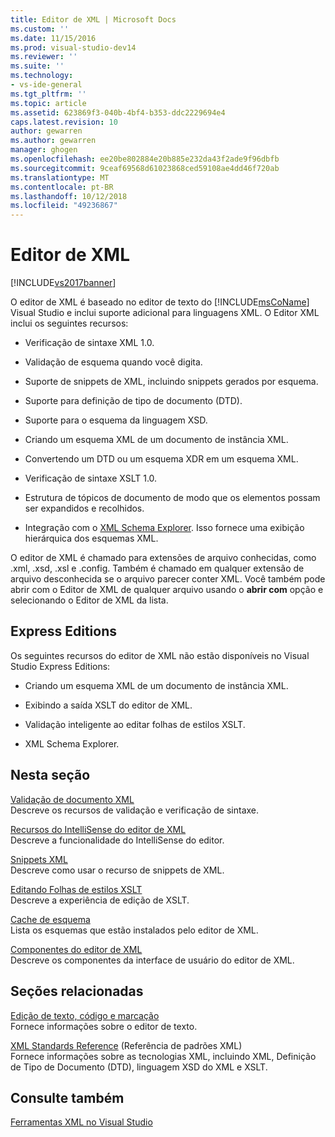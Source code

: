 ```yaml
---
title: Editor de XML | Microsoft Docs
ms.custom: ''
ms.date: 11/15/2016
ms.prod: visual-studio-dev14
ms.reviewer: ''
ms.suite: ''
ms.technology:
- vs-ide-general
ms.tgt_pltfrm: ''
ms.topic: article
ms.assetid: 623869f3-040b-4bf4-b353-ddc2229694e4
caps.latest.revision: 10
author: gewarren
ms.author: gewarren
manager: ghogen
ms.openlocfilehash: ee20be802884e20b885e232da43f2ade9f96dbfb
ms.sourcegitcommit: 9ceaf69568d61023868ced59108ae4dd46f720ab
ms.translationtype: MT
ms.contentlocale: pt-BR
ms.lasthandoff: 10/12/2018
ms.locfileid: "49236867"
---
```

# <a name="xml-editor"></a>Editor de XML
[!INCLUDE[vs2017banner](../includes/vs2017banner.md)]

  
O editor de XML é baseado no editor de texto do [!INCLUDE[msCoName](../includes/msconame-md.md)] Visual Studio e inclui suporte adicional para linguagens XML. O Editor XML inclui os seguintes recursos:  
  
-   Verificação de sintaxe XML 1.0.  
  
-   Validação de esquema quando você digita.  
  
-   Suporte de snippets de XML, incluindo snippets gerados por esquema.  
  
-   Suporte para definição de tipo de documento (DTD).  
  
-   Suporte para o esquema da linguagem XSD.  
  
-   Criando um esquema XML de um documento de instância XML.  
  
-   Convertendo um DTD ou um esquema XDR em um esquema XML.  
  
-   Verificação de sintaxe XSLT 1.0.  
  
-   Estrutura de tópicos de documento de modo que os elementos possam ser expandidos e recolhidos.  
  
-   Integração com o [XML Schema Explorer](../xml-tools/xml-schema-explorer.md). Isso fornece uma exibição hierárquica dos esquemas XML.  
  
 O editor de XML é chamado para extensões de arquivo conhecidas, como .xml, .xsd, .xsl e .config. Também é chamado em qualquer extensão de arquivo desconhecida se o arquivo parecer conter XML. Você também pode abrir com o Editor de XML de qualquer arquivo usando o **abrir com** opção e selecionando o Editor de XML da lista.  
  
## <a name="express-editions"></a>Express Editions  
 Os seguintes recursos do editor de XML não estão disponíveis no Visual Studio Express Editions:  
  
-   Criando um esquema XML de um documento de instância XML.  
  
-   Exibindo a saída XSLT do editor de XML.  
  
-   Validação inteligente ao editar folhas de estilos XSLT.  
  
-   XML Schema Explorer.  
  
## <a name="in-this-section"></a>Nesta seção  
 [Validação de documento XML](../xml-tools/xml-document-validation.md)  
 Descreve os recursos de validação e verificação de sintaxe.  
  
 [Recursos do IntelliSense do editor de XML](../xml-tools/xml-editor-intellisense-features.md)  
 Descreve a funcionalidade do IntelliSense do editor.  
  
 [Snippets XML](../xml-tools/xml-snippets.md)  
 Descreve como usar o recurso de snippets de XML.  
  
 [Editando Folhas de estilos XSLT](../xml-tools/editing-xslt-style-sheets.md)  
 Descreve a experiência de edição de XSLT.  
  
 [Cache de esquema](../xml-tools/schema-cache.md)  
 Lista os esquemas que estão instalados pelo editor de XML.  
  
 [Componentes do editor de XML](../xml-tools/xml-editor-components.md)  
 Descreve os componentes da interface de usuário do editor de XML.  
  
## <a name="related-sections"></a>Seções relacionadas  
 [Edição de texto, código e marcação](http://msdn.microsoft.com/en-us/0d9c00d7-5df4-48a3-b185-2a265f055439)  
 Fornece informações sobre o editor de texto.  
  
 [XML Standards Reference](http://msdn.microsoft.com/en-us/79c78508-c9d0-423a-a00f-672e855de401) (Referência de padrões XML)  
 Fornece informações sobre as tecnologias XML, incluindo XML, Definição de Tipo de Documento (DTD), linguagem XSD do XML e XSLT.  
  
## <a name="see-also"></a>Consulte também  
 [Ferramentas XML no Visual Studio](../xml-tools/xml-tools-in-visual-studio.md)



